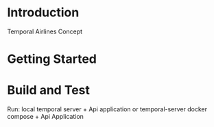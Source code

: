 # Introduction 
Temporal Airlines Concept 

# Getting Started


# Build and Test
Run: local temporal server + Api application or temporal-server docker compose + Api Application
